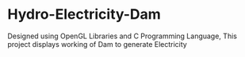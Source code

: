 # Hydro-Electricity-Dam
Designed using OpenGL Libraries and C Programming Language, This project displays working of Dam to generate Electricity
